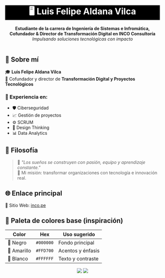 <h1 align="center" style="color:#fff; background:#000;">🖥️ Luis Felipe Aldana Vilca</h1>

<p align="center">
  <b>Estudiante de la carrera de Ingeniería de Sistemas e Infromática, Cofundador & Director de Transformación Digital en INCO Consultoría </b> <br/>
  <i>Impulsando soluciones tecnológicas con impacto</i> <br/><br/>
</p>



## 🚀 Sobre mí

🎓 **Luis Felipe Aldana Vilca**  
💼 Cofundador y director de **Transformación Digital y Proyectos Tecnológicos**



### 🔧 Experiencia en:

- 🛡️ Ciberseguridad  
- 📈 Gestión de proyectos   
- ⚙️ SCRUM  
- 🎯 Design Thinking  
- 📊 Data Analytics



## 🌟 Filosofía

> 💬 _"Los sueños se construyen con pasión, equipo y aprendizaje constante."_  
> 🎯 Mi misión: transformar organizaciones con tecnología e innovación real.



## 🌐 Enlace principal

🔗 Sitio Web: [inco.pe](https://inco.pe)



## 🎨 Paleta de colores base (inspiración)

| Color     | Hex      | Uso sugerido             |
|-----------|----------|--------------------------|
| 🖤 Negro  | `#000000`| Fondo principal           |
| 💛 Amarillo | `#FFD700`| Acentos y énfasis        |
| 🤍 Blanco | `#FFFFFF`| Texto y contraste         |



<p align="center">
  <img src="https://img.shields.io/badge/Hecho%20con-Markdown-black?style=for-the-badge&logo=markdown" />
  <img src="https://img.shields.io/badge/HTML-Creativo-yellow?style=for-the-badge&logo=html5&logoColor=black" />
</p>



